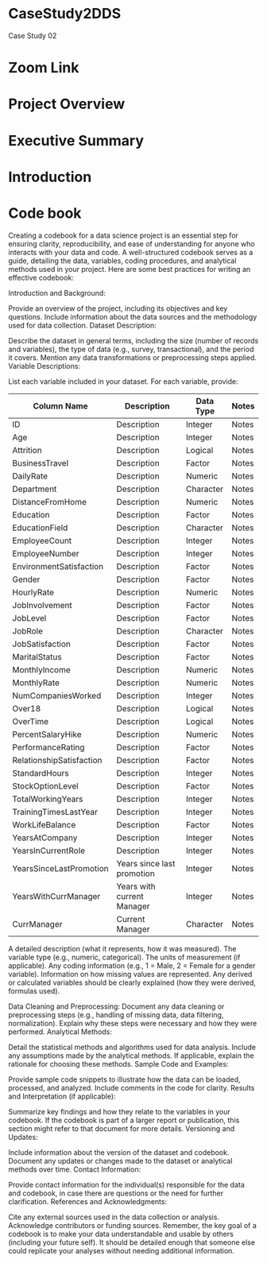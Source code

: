 ```

```
# CaseStudy2DDS

Case Study 02

# Zoom Link

# Project Overview

# Executive Summary

# Introduction

# Code book
Creating a codebook for a data science project is an essential step for ensuring clarity, reproducibility, and ease of understanding for anyone who interacts with your data and code. A well-structured codebook serves as a guide, detailing the data, variables, coding procedures, and analytical methods used in your project. Here are some best practices for writing an effective codebook:

Introduction and Background:

Provide an overview of the project, including its objectives and key questions.
Include information about the data sources and the methodology used for data collection.
Dataset Description:

Describe the dataset in general terms, including the size (number of records and variables), the type of data (e.g., survey, transactional), and the period it covers.
Mention any data transformations or preprocessing steps applied.
Variable Descriptions:

List each variable included in your dataset.
For each variable, provide:

| Column Name | Description | Data Type | Notes |
|-------------|-------------|-----------|-------|
| ID   | Description | Integer      | Notes |
| Age   | Description | Integer      | Notes |
| Attrition   | Description | Logical      | Notes |
| BusinessTravel | Description | Factor      | Notes |
| DailyRate   | Description | Numeric      | Notes |
| Department   | Description | Character      | Notes |
| DistanceFromHome   | Description | Numeric      | Notes |
| Education   | Description | Factor      | Notes |
| EducationField   | Description | Character      | Notes |
| EmployeeCount   | Description | Integer      | Notes |
| EmployeeNumber   | Description | Integer      | Notes |
| EnvironmentSatisfaction   | Description | Factor      | Notes |
| Gender   | Description | Factor      | Notes |
| HourlyRate   | Description | Numeric      | Notes |
| JobInvolvement   | Description | Factor      | Notes |
| JobLevel   | Description | Factor      | Notes |
| JobRole   | Description | Character      | Notes |
| JobSatisfaction   | Description | Factor      | Notes |
| MaritalStatus   | Description | Factor      | Notes |
| MonthlyIncome   | Description | Numeric      | Notes |
| MonthlyRate   | Description | Numeric      | Notes |
| NumCompaniesWorked   | Description | Integer      | Notes |
| Over18   | Description | Logical      | Notes |
| OverTime   | Description | Logical      | Notes |
| PercentSalaryHike   | Description | Numeric      | Notes |
| PerformanceRating   | Description | Factor      | Notes |
| RelationshipSatisfaction   | Description | Factor      | Notes |
| StandardHours   | Description | Integer      | Notes |
| StockOptionLevel   | Description | Factor      | Notes |
| TotalWorkingYears | Description | Integer      | Notes |
| TrainingTimesLastYear   | Description | Integer      | Notes |
| WorkLifeBalance   | Description | Factor      | Notes |
| YearsAtCompany   | Description | Integer      | Notes |
| YearsInCurrentRole   | Description | Integer      | Notes |
| YearsSinceLastPromotion   | Years since last promotion | Integer      | Notes |
| YearsWithCurrManager   | Years with current Manager | Integer     | Notes |
| CurrManager   | Current Manager | Character      | Notes |

A detailed description (what it represents, how it was measured).
The variable type (e.g., numeric, categorical).
The units of measurement (if applicable).
Any coding information (e.g., 1 = Male, 2 = Female for a gender variable).
Information on how missing values are represented.
Any derived or calculated variables should be clearly explained (how they were derived, formulas used).

Data Cleaning and Preprocessing:
Document any data cleaning or preprocessing steps (e.g., handling of missing data, data filtering, normalization).
Explain why these steps were necessary and how they were performed.
Analytical Methods:

Detail the statistical methods and algorithms used for data analysis.
Include any assumptions made by the analytical methods.
If applicable, explain the rationale for choosing these methods.
Sample Code and Examples:

Provide sample code snippets to illustrate how the data can be loaded, processed, and analyzed.
Include comments in the code for clarity.
Results and Interpretation (if applicable):

Summarize key findings and how they relate to the variables in your codebook.
If the codebook is part of a larger report or publication, this section might refer to that document for more details.
Versioning and Updates:

Include information about the version of the dataset and codebook.
Document any updates or changes made to the dataset or analytical methods over time.
Contact Information:

Provide contact information for the individual(s) responsible for the data and codebook, in case there are questions or the need for further clarification.
References and Acknowledgments:

Cite any external sources used in the data collection or analysis.
Acknowledge contributors or funding sources.
Remember, the key goal of a codebook is to make your data understandable and usable by others (including your future self). It should be detailed enough that someone else could replicate your analyses without needing additional information.

